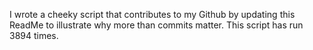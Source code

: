 I wrote a cheeky script that contributes to my Github by updating this ReadMe to illustrate why more than commits matter. This script has run 3894 times.